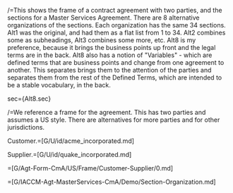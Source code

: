 /=This shows the frame of a contract agreement with two parties, and the sections for a Master Services Agreement.  There are 8 alternative organizations of the sections.  Each organization has the same 34 sections.  Alt1 was the original, and had them as a flat list from 1 to 34.  Alt2 combines some as subheadings, Alt3 combines some more, etc.  Alt8 is my preference, because it brings the business points up front and the legal terms are in the back.  Alt8 also has a notion of "Variables" - which are defined terms that are business points and change from one agreement to another.  This separates brings them to the attention of the parties and separates them from the rest of the Defined Terms, which are intended to be a stable vocabulary, in the back.
  
sec={Alt8.sec}

/=We reference a frame for the agreement.  This has two parties and assumes a US style.  There are alternatives for more parties and for other jurisdictions.

Customer.=[G/U/id/acme_incorporated.md]

Supplier.=[G/U/id/quake_incorporated.md]

=[G/Agt-Form-CmA/US/Frame/Customer-Supplier/0.md]

=[G/IACCM-Agt-MasterServices-CmA/Demo/Section-Organization.md]